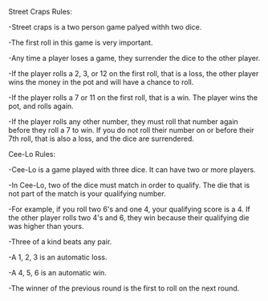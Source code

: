 Street Craps Rules:

-Street craps is a two person game palyed withh two dice.

-The first roll in this game is very important.

-Any time a player loses a game, they surrender the dice to the other player. 

-If the player rolls a 2, 3, or 12 on the first roll, that is a loss, the other player wins the money in the pot and will have a chance to roll. 

-If the player rolls a 7 or 11 on the first roll, that is a win. The player wins the pot, and rolls again. 

-If the player rolls any other number, they must roll that number again before they roll a 7 to win. If you do not roll their number on or before their 7th roll, that is also a loss, and the dice are surrendered. 

Cee-Lo Rules:

-Cee-Lo is a game played with three dice. It can have two or more players. 

-In Cee-Lo, two of the dice must match in order to qualify. The die that is not part of the match is your qualifying number. 

-For example, if you roll two 6's and one 4, your qualifying score is a 4. If the other player rolls two 4's and 6, they win because their qualifying die was higher than yours. 

-Three of a kind beats any pair. 

-A 1, 2, 3 is an automatic loss. 

-A 4, 5, 6 is an automatic win. 

-The winner of the previous round is the first to roll on the next round. 